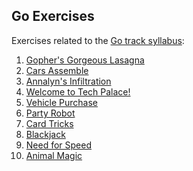 Go Exercises
---------------------

Exercises related to the [Go track syllabus](https://exercism.org/tracks/go/concepts):

1. [Gopher's Gorgeous Lasagna](https://go.dev/play/p/GFltsNw-CCX)
2. [Cars Assemble](https://go.dev/play/p/ow9Zj0pJzOv)
3. [Annalyn's Infiltration](https://go.dev/play/p/-mwt-KnkflW)
4. [Welcome to Tech Palace!](https://go.dev/play/p/je1_-yVqC7j)
5. [Vehicle Purchase](https://go.dev/play/p/p-XH1c2BEkF)
6. [Party Robot](https://go.dev/play/p/vmiv5oWOYoz)
7. [Card Tricks](https://go.dev/play/p/OPclwQ_6ThN)
8. [Blackjack](https://go.dev/play/p/Hnmd7X8O6rb)
9. [Need for Speed](https://go.dev/play/p/PhrLcFS8WZV)
10. [Animal Magic](https://go.dev/play/p/APqkapcBGUg)
